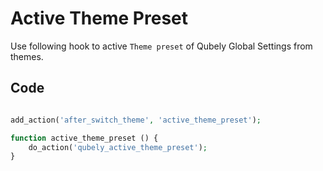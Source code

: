 # Active Theme Preset

Use following hook to active `Theme preset` of Qubely Global Settings from themes. 


## Code

```php

add_action('after_switch_theme', 'active_theme_preset');

function active_theme_preset () {
    do_action('qubely_active_theme_preset');
}

```
